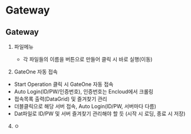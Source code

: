 # Gateway
## Gateway

1. 파일메뉴
   - 각 파일들의 이름을 버튼으로 만들어 클릭 시 바로 실행(이동)

2. GateOne 자동 접속
  - Start Operation 클릭 시 GateOne 자동 접속
  - Auto Login(ID/PW/인증번호), 인증번호는 Encloud에서 크롤링
  - 접속목록 출력(DataGrid) 및 즐겨찾기 관리
  - 더블클릭으로 해당 서버 접속, Auto Login(ID/PW, 서버마다 다름)
  - Dat파일로 ID/PW 및 서버 즐겨찾기 관리해야 할 듯 (시작 시 로딩, 종료 시 저장)

4. ㅇ
